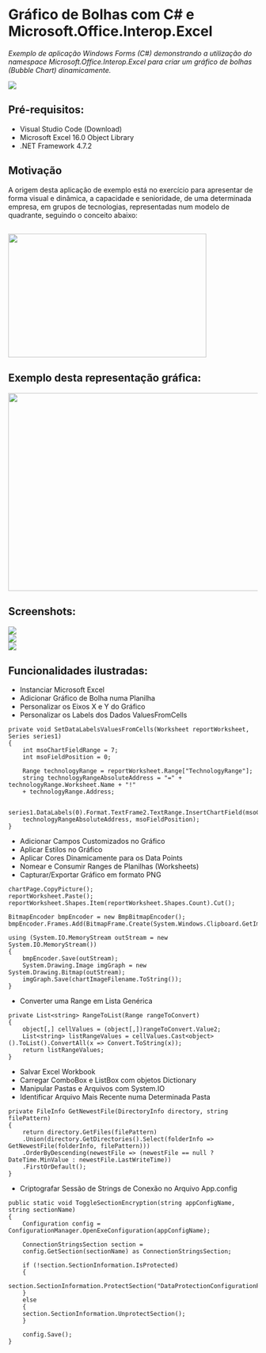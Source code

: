 <h1> Gráfico de Bolhas com C# e Microsoft.Office.Interop.Excel</h1>

<i>Exemplo de aplicação Windows Forms (C#) demonstrando a utilização do namespace Microsoft.Office.Interop.Excel para criar um gráfico de bolhas (Bubble Chart) dinamicamente. </i>

<img src="/Screenshots/BubbleChartSample4.png" />

<h2>Pré-requisitos:</h2>
<ul>
	<li>Visual Studio Code (Download)
	<li>Microsoft Excel 16.0 Object Library
	<li>.NET Framework 4.7.2
</ul>

<h2>Motivação</h2>
A origem desta aplicação de exemplo está no exercício para apresentar de forma visual e dinâmica, a capacidade e senioridade, de uma determinada empresa, em grupos de tecnologias, representadas num modelo de quadrante, seguindo o conceito abaixo: 

<h2>
<img src="/Screenshots/quadrant_definition.png" height="250px" width="400px"/>
</he>

<h2>Exemplo desta representação gráfica: </h2>

<img src="/Screenshots/quadrant_sample.png" height="400px" width="600px"/>

<h2>Screenshots:</h2>

<img src="/Screenshots/BubbleChartSample1.png" /></br>
<img src="/Screenshots/BubbleChartSample2.png" /></br>
<img src="/Screenshots/BubbleChartSample3.png" /></br>


<h2>Funcionalidades ilustradas: </h2>
<ul>
	<li>Instanciar Microsoft Excel</li>
	<li>Adicionar Gráfico de Bolha numa Planilha</li>
	<li>Personalizar os Eixos X e Y do Gráfico</li>
	<li>Personalizar os Labels dos Dados ValuesFromCells</li>
</ul>

```
private void SetDataLabelsValuesFromCells(Worksheet reportWorksheet, Series series1)
{
    int msoChartFieldRange = 7;
    int msoFieldPosition = 0;

    Range technologyRange = reportWorksheet.Range["TechnologyRange"];
    string technologyRangeAbsoluteAddress = "=" + technologyRange.Worksheet.Name + "!" 
    + technologyRange.Address;

    series1.DataLabels(0).Format.TextFrame2.TextRange.InsertChartField(msoChartFieldRange, 
    technologyRangeAbsoluteAddress, msoFieldPosition);
}
```

<ul>
	<li>Adicionar Campos Customizados no Gráfico</li>
	<li>Aplicar Estilos no Gráfico</li>
	<li>Aplicar Cores Dinamicamente para os Data Points </li>
	<li>Nomear e Consumir Ranges de Planilhas (Worksheets)</li>
	<li>Capturar/Exportar Gráfico em formato PNG </li>
</ul>

```
chartPage.CopyPicture();
reportWorksheet.Paste();
reportWorksheet.Shapes.Item(reportWorksheet.Shapes.Count).Cut();

BitmapEncoder bmpEncoder = new BmpBitmapEncoder();
bmpEncoder.Frames.Add(BitmapFrame.Create(System.Windows.Clipboard.GetImage()));

using (System.IO.MemoryStream outStream = new System.IO.MemoryStream())
{
	bmpEncoder.Save(outStream);
	System.Drawing.Image imgGraph = new System.Drawing.Bitmap(outStream);
	imgGraph.Save(chartImageFilename.ToString());
}
```

<ul>
	<li>Converter uma Range em Lista Genérica</li>
</ul>

```
private List<string> RangeToList(Range rangeToConvert)
{
    object[,] cellValues = (object[,])rangeToConvert.Value2;
    List<string> listRangeValues = cellValues.Cast<object>().ToList().ConvertAll(x => Convert.ToString(x));
    return listRangeValues;
}
```

<ul>
	<li>Salvar Excel Workbook</li>
	<li>Carregar ComboBox e ListBox com objetos Dictionary<string, int></li>
	<li>Manipular Pastas e Arquivos com System.IO</li>
	<li>Identificar Arquivo Mais Recente numa Determinada Pasta</li>
</ul>

```
private FileInfo GetNewestFile(DirectoryInfo directory, string filePattern)
{
    return directory.GetFiles(filePattern)
	.Union(directory.GetDirectories().Select(folderInfo => GetNewestFile(folderInfo, filePattern)))
	.OrderByDescending(newestFile => (newestFile == null ? DateTime.MinValue : newestFile.LastWriteTime))
	.FirstOrDefault();
}
```

<ul>
	<li>Criptografar Sessão de Strings de Conexão no Arquivo App.config</li>
</ul>

```
public static void ToggleSectionEncryption(string appConfigName, string sectionName)
{
    Configuration config = ConfigurationManager.OpenExeConfiguration(appConfigName);

    ConnectionStringsSection section =
	config.GetSection(sectionName) as ConnectionStringsSection;

    if (!section.SectionInformation.IsProtected)
    {
	section.SectionInformation.ProtectSection("DataProtectionConfigurationProvider");
    }
    else
    {
	section.SectionInformation.UnprotectSection();
    }

    config.Save();
}
```
